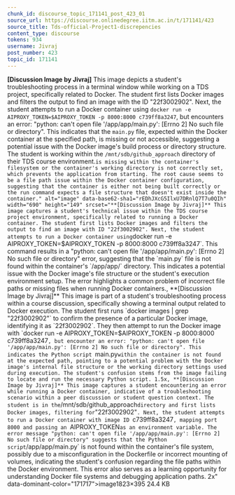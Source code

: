 ```yaml
---
chunk_id: discourse_topic_171141_post_423_01
source_url: https://discourse.onlinedegree.iitm.ac.in/t/171141/423
source_title: Tds-official-Project1-discrepencies
content_type: discourse
tokens: 934
username: Jivraj
post_number: 423
topic_id: 171141
---
```


**[Discussion Image by Jivraj]** This image depicts a student's troubleshooting process in a terminal window while working on a TDS project, specifically related to Docker. The student first lists Docker images and filters the output to find an image with the ID "22f3002902". Next, the student attempts to run a Docker container using `docker run -e AIPROXY_TOKEN=$AIPROXY_TOKEN -p 8000:8000 c739ff8a3247`, but encounters an error: "python: can't open file '/app/app/main.py': [Errno 2] No such file or directory". This indicates that the `main.py` file, expected within the Docker container at the specified path, is missing or not accessible, suggesting a potential issue with the Docker image's build process or directory structure. The student is working within the `/mnt/sdb/github_approach` directory of their TDS course environment.` is missing within the container's filesystem or the container's working directory is not correctly set, which prevents the application from starting. The root cause seems to be a file path issue within the Docker container configuration, suggesting that the container is either not being built correctly or the run command expects a file structure that doesn't exist inside the container." alt="image" data-base62-sha1="rEDhJXcG5IlxU7DRnlQ7T7u0QIh" width="690" height="149" srcset="**[Discussion Image by Jivraj]** This image captures a student's technical issue within the TDS course project environment, specifically related to running a Docker container. The student first lists Docker images and filters the output to find an image with ID "22f3002902". Next, the student attempts to run a Docker container using `docker run -e AIPROXY_TOKEN=$AIPROXY_TOKEN -p 8000:8000 c739ff8a3247`. This command results in a "python: can't open file '/app/app/main.py': [Errno 2] No such file or directory" error, suggesting that the `main.py` file is not found within the container's `/app/app/` directory. This indicates a potential issue with the Docker image's file structure or the student's execution environment setup. The error highlights a common problem of incorrect file paths or missing files when running Docker containers., **[Discussion Image by Jivraj]** This image is part of a student's troubleshooting process within a course discussion, specifically showing a terminal output related to Docker execution. The student first runs `docker images | grep "22f3002902"` to confirm the presence of a particular Docker image, identifying it as `22f3002902`. They then attempt to run the Docker image with `docker run -e AIPROXY_TOKEN=$AIPROXY_TOKEN -p 8000:8000 c739ff8a3247`, but encounter an error: "python: can't open file '/app/app/main.py': [Errno 2] No such file or directory". This indicates the Python script `main.py` within the container is not found at the expected path, pointing to a potential problem with the Docker image's internal file structure or the working directory settings used during execution. The student's confusion stems from the image failing to locate and run the necessary Python script. 1.5x, **[Discussion Image by Jivraj]** This image captures a student encountering an error while running a Docker container, indicative of a troubleshooting scenario within a peer discussion or student question context. The student is in the `/mnt/sdb/github_approach` directory and first lists Docker images, filtering for `"22f3002902"`. Next, the student attempts to run a Docker container with image ID `c739ff8a3247`, mapping port 8000 and passing an `AIPROXY_TOKEN` as an environment variable. The error message "python: can't open file '/app/app/main.py': [Errno 2] No such file or directory" suggests that the Python script `/app/app/main.py` is not found within the container's file system, possibly due to a misconfiguration in the Dockerfile or incorrect mounting of volumes, indicating the student's confusion regarding the file paths within the Docker environment. This error also serves as a learning opportunity for understanding Docker file systems and debugging application paths. 2x" data-dominant-color="171717">image1823×395 24.4 KB
